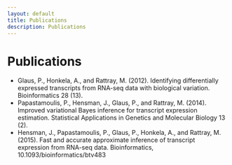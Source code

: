 ```yaml
---
layout: default
title: Publications
description: Publications
---
```


# Publications

 * Glaus, P., Honkela, A., and Rattray, M. (2012). Identifying differentially expressed transcripts from RNA-seq data with biological variation. Bioinformatics 28 (13).
 * Papastamoulis, P., Hensman, J., Glaus, P., and Rattray, M. (2014). Improved variational Bayes inference for transcript expression estimation. Statistical Applications in Genetics and Molecular Biology 13 (2).
 * Hensman, J., Papastamoulis, P., Glaus, P., Honkela, A., and Rattray, M. (2015). Fast and accurate approximate inference of transcript expression from RNA-seq data. Bioinformatics, 10.1093/bioinformatics/btv483

